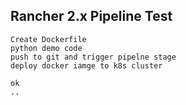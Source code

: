 ## Rancher 2.x Pipeline Test

    Create Dockerfile
    python demo code
    push to git and trigger pipelne stage 
    deploy docker iamge to k8s cluster
    
    ok
    ..